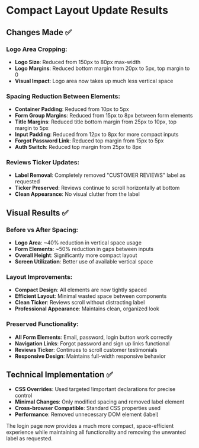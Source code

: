 # Compact Layout Update Results

## Changes Made ✅

### Logo Area Cropping:
- **Logo Size**: Reduced from 150px to 80px max-width
- **Logo Margins**: Reduced bottom margin from 20px to 5px, top margin to 0
- **Visual Impact**: Logo area now takes up much less vertical space

### Spacing Reduction Between Elements:
- **Container Padding**: Reduced from 10px to 5px
- **Form Group Margins**: Reduced from 15px to 8px between form elements
- **Title Margins**: Reduced title bottom margin from 25px to 10px, top margin to 5px
- **Input Padding**: Reduced from 12px to 8px for more compact inputs
- **Forgot Password Link**: Reduced top margin from 15px to 5px
- **Auth Switch**: Reduced top margin from 25px to 8px

### Reviews Ticker Updates:
- **Label Removal**: Completely removed "CUSTOMER REVIEWS" label as requested
- **Ticker Preserved**: Reviews continue to scroll horizontally at bottom
- **Clean Appearance**: No visual clutter from the label

## Visual Results ✅

### Before vs After Spacing:
- **Logo Area**: ~40% reduction in vertical space usage
- **Form Elements**: ~50% reduction in gaps between inputs
- **Overall Height**: Significantly more compact layout
- **Screen Utilization**: Better use of available vertical space

### Layout Improvements:
- **Compact Design**: All elements are now tightly spaced
- **Efficient Layout**: Minimal wasted space between components
- **Clean Ticker**: Reviews scroll without distracting label
- **Professional Appearance**: Maintains clean, organized look

### Preserved Functionality:
- **All Form Elements**: Email, password, login button work correctly
- **Navigation Links**: Forgot password and sign up links functional
- **Reviews Ticker**: Continues to scroll customer testimonials
- **Responsive Design**: Maintains full-width responsive behavior

## Technical Implementation ✅
- **CSS Overrides**: Used targeted !important declarations for precise control
- **Minimal Changes**: Only modified spacing and removed label element
- **Cross-browser Compatible**: Standard CSS properties used
- **Performance**: Removed unnecessary DOM element (label)

The login page now provides a much more compact, space-efficient experience while maintaining all functionality and removing the unwanted label as requested.

